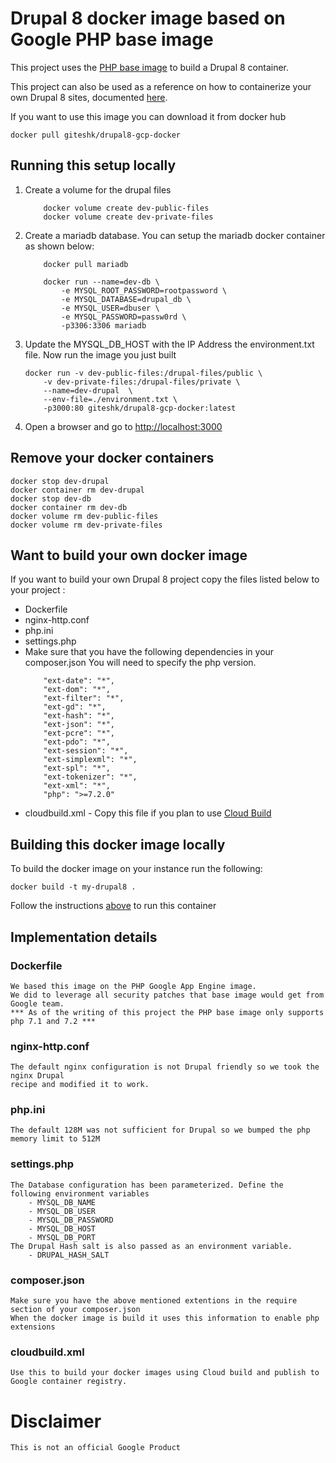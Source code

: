 # Drupal 8 docker image based on Google PHP base image 

This project uses the [PHP base image](https://gcr.io/google-appengine/php:latest) to build a Drupal 8 container.
 
This project can also be used as a reference on how to containerize your own Drupal 8 sites, 
documented [here](#build-your-own-docker-image).

If you want to use this image you can download it from docker hub

    docker pull giteshk/drupal8-gcp-docker

## Running this setup locally
<a id="run-this-setup"></a>

1. Create a volume for the drupal files
    ```
        docker volume create dev-public-files
        docker volume create dev-private-files
    ```
2.  Create a mariadb database.
    You can setup the mariadb docker container as shown below:
    ```
        docker pull mariadb
    
        docker run --name=dev-db \
            -e MYSQL_ROOT_PASSWORD=rootpassword \
            -e MYSQL_DATABASE=drupal_db \
            -e MYSQL_USER=dbuser \
            -e MYSQL_PASSWORD=passw0rd \
            -p3306:3306 mariadb
    ```    
3. Update the MYSQL_DB_HOST with the IP Address the environment.txt file. Now run the image you just built
    ```
    docker run -v dev-public-files:/drupal-files/public \
        -v dev-private-files:/drupal-files/private \
        --name=dev-drupal  \
        --env-file=./environment.txt \
        -p3000:80 giteshk/drupal8-gcp-docker:latest 
    ```
4. Open a browser and go to [http://localhost:3000](http://localhost:3000)

## Remove your docker containers

    docker stop dev-drupal
    docker container rm dev-drupal 
    docker stop dev-db
    docker container rm dev-db 
    docker volume rm dev-public-files 
    docker volume rm dev-private-files

## Want to build your own docker image
<a id="build-your-own-docker-image"></a>
If you want to build your own Drupal 8 project copy the files listed below to your project :
- Dockerfile
- nginx-http.conf
- php.ini
- settings.php
- Make sure that you have the following dependencies in your composer.json
  You will need to specify the php version.
    ``` 
        "ext-date": "*",
        "ext-dom": "*",
        "ext-filter": "*",
        "ext-gd": "*",
        "ext-hash": "*",
        "ext-json": "*",
        "ext-pcre": "*",
        "ext-pdo": "*",
        "ext-session": "*",
        "ext-simplexml": "*",
        "ext-spl": "*",
        "ext-tokenizer": "*",
        "ext-xml": "*",
        "php": ">=7.2.0"
    ```    
- cloudbuild.xml - Copy this file if you plan to use [Cloud Build](https://cloud.google.com/cloud-build/docs/)


## Building this docker image locally
To build the docker image on your instance run the following:
    
    docker build -t my-drupal8 .

Follow the instructions [above](#run-this-setup) to run this container

## Implementation details

### Dockerfile
    We based this image on the PHP Google App Engine image. 
    We did to leverage all security patches that base image would get from Google team.
    *** As of the writing of this project the PHP base image only supports php 7.1 and 7.2 ***
### nginx-http.conf
    The default nginx configuration is not Drupal friendly so we took the nginx Drupal
    recipe and modified it to work.
### php.ini
    The default 128M was not sufficient for Drupal so we bumped the php memory limit to 512M
### settings.php
    The Database configuration has been parameterized. Define the following environment variables
        - MYSQL_DB_NAME
        - MYSQL_DB_USER
        - MYSQL_DB_PASSWORD
        - MYSQL_DB_HOST
        - MYSQL_DB_PORT
    The Drupal Hash salt is also passed as an environment variable.
        - DRUPAL_HASH_SALT
### composer.json 
    Make sure you have the above mentioned extentions in the require section of your composer.json
    When the docker image is build it uses this information to enable php extensions
### cloudbuild.xml
    Use this to build your docker images using Cloud build and publish to Google container registry.

# Disclaimer
    This is not an official Google Product

